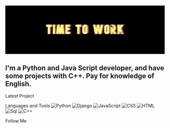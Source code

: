 [![Header](https://github.com/gilspi/gilspi/blob/master/assets/header.png)](https://www.instagram.com/timocrus/)

## I'm a Python and Java Script developer, and have some projects with C++. Pay for knowledge of English.

Latest Project

Languages and Tools
![Python](https://img.shields.io/badge/-Python-090909?logo=Python&logoColor=8fce00)
![Django](https://img.shields.io/badge/-Django-090909?logo=django&logoColor=38761d)
![JavaScript](https://img.shields.io/badge/-JavaScript-090909?logo=JavaScript&logoColor=E9D54D)
![CSS](https://img.shields.io/badge/-Css-090909?logo=CSS&logoColor=c90076)
![HTML](https://img.shields.io/badge/-Html-090909?logo=HTML&logoColor=ff8b00)
![Sql](https://img.shields.io/badge/-Sql-090909?logo=mysql&logoColor=00648B)
![C++](https://img.shields.io/badge/-C++-090909?logo=C%2b%2b&logoColor=6296CC)

Follow Me